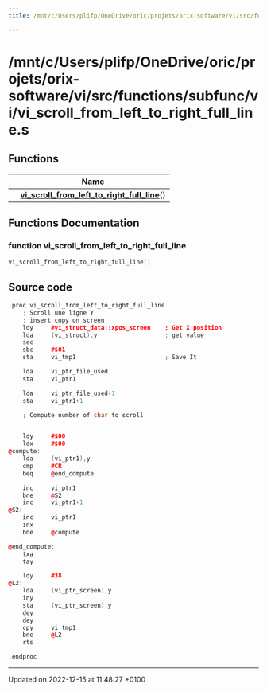```yaml
---
title: /mnt/c/Users/plifp/OneDrive/oric/projets/orix-software/vi/src/functions/subfunc/vi/vi_scroll_from_left_to_right_full_line.s

---
```


# /mnt/c/Users/plifp/OneDrive/oric/projets/orix-software/vi/src/functions/subfunc/vi/vi_scroll_from_left_to_right_full_line.s



## Functions

|                | Name           |
| -------------- | -------------- |
| | **[vi_scroll_from_left_to_right_full_line](Files/vi__scroll__from__left__to__right__full__line_8s.md#function-vi-scroll-from-left-to-right-full-line)**() |


## Functions Documentation

### function vi_scroll_from_left_to_right_full_line

```cpp
vi_scroll_from_left_to_right_full_line()
```




## Source code

```cpp
.proc vi_scroll_from_left_to_right_full_line
    ; Scroll une ligne Y
    ; insert copy on screen
    ldy     #vi_struct_data::xpos_screen    ; Get X position
    lda     (vi_struct),y                   ; get value
    sec
    sbc     #$01
    sta     vi_tmp1                         ; Save It

    lda     vi_ptr_file_used
    sta     vi_ptr1

    lda     vi_ptr_file_used+1
    sta     vi_ptr1+1

    ; Compute number of char to scroll


    ldy     #$00
    ldx     #$00
@compute:
    lda     (vi_ptr1),y
    cmp     #CR
    beq     @end_compute

    inc     vi_ptr1
    bne     @S2
    inc     vi_ptr1+1
@S2:
    inc     vi_ptr1
    inx
    bne     @compute

@end_compute:
    txa
    tay

    ldy     #38
@L2:
    lda     (vi_ptr_screen),y
    iny
    sta     (vi_ptr_screen),y
    dey
    dey
    cpy     vi_tmp1
    bne     @L2
    rts

.endproc
```


-------------------------------

Updated on 2022-12-15 at 11:48:27 +0100
